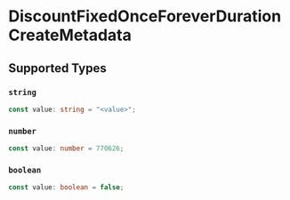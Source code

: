 # DiscountFixedOnceForeverDurationCreateMetadata


## Supported Types

### `string`

```typescript
const value: string = "<value>";
```

### `number`

```typescript
const value: number = 770626;
```

### `boolean`

```typescript
const value: boolean = false;
```

